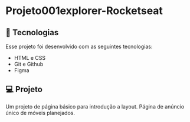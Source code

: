 # Projeto001explorer-Rocketseat
## 🚀 Tecnologias

Esse projeto foi desenvolvido com as seguintes tecnologias:

- HTML e CSS
- Git e Github
- Figma

## 💻 Projeto

Um projeto de página básico para introdução a layout. 
Página de anúncio único de móveis planejados.



